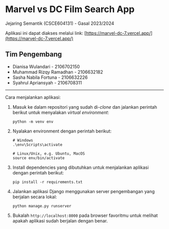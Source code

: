 # Marvel vs DC Film Search App

Jejaring Semantik (CSCE604131) - Gasal 2023/2024

Aplikasi ini dapat diakses melalui link: [https://marvel-dc-7.vercel.app/](https://marvel-dc-7.vercel.app/)

## Tim Pengembang

- Dianisa Wulandari - 2106702150
- Muhammad Rizqy Ramadhan - 2106632182
- Sasha Nabila Fortuna - 2106632226
- Syahrul Apriansyah - 2106708311

---
Cara menjalankan aplikasi:
1. Masuk ke dalam repositori yang sudah di-_clone_ dan jalankan perintah berikut
   untuk menyalakan _virtual environment_:

   ```shell
   python -m venv env
   ```
2. Nyalakan environment dengan perintah berikut:

   ```shell
   # Windows
   .\env\Scripts\activate
   ```
   ```
   # Linux/Unix, e.g. Ubuntu, MacOS
   source env/bin/activate
   ```
3. Install dependencies yang dibutuhkan untuk menjalankan aplikasi dengan perintah berikut:

   ```shell
   pip install -r requirements.txt
   ```

4. Jalankan aplikasi Django menggunakan server pengembangan yang berjalan secara
   lokal:

   ```shell
   python manage.py runserver
   ```
7. Bukalah `http://localhost:8000` pada browser favoritmu untuk melihat apakah aplikasi sudah berjalan dengan benar.
